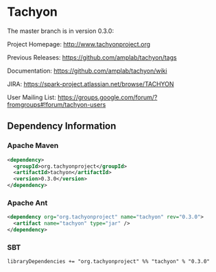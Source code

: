 Tachyon
=======

The master branch is in version 0.3.0:

Project Homepage: http://www.tachyonproject.org

Previous Releases: https://github.com/amplab/tachyon/tags

Documentation: https://github.com/amplab/tachyon/wiki

JIRA: https://spark-project.atlassian.net/browse/TACHYON

User Mailing List: https://groups.google.com/forum/?fromgroups#!forum/tachyon-users

## Dependency Information

### Apache Maven
```xml
<dependency>
  <groupId>org.tachyonproject</groupId>
  <artifactId>tachyon</artifactId>
  <version>0.3.0</version>
</dependency>
```

### Apache Ant
```xml
<dependency org="org.tachyonproject" name="tachyon" rev="0.3.0">
  <artifact name="tachyon" type="jar" />
</dependency>
```

### SBT
```
libraryDependencies += "org.tachyonproject" %% "tachyon" % "0.3.0"
```
